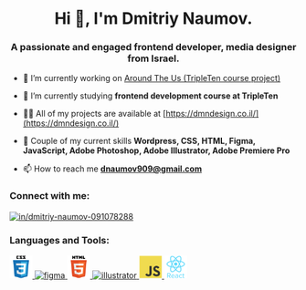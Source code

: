 <h1 align="center">Hi 👋, I'm Dmitriy Naumov.</h1>
<h3 align="center">A passionate and engaged frontend developer, media designer from Israel.</h3>

- 🔭 I’m currently working on [Around The Us (TripleTen course project)](https://github.com/dmndesign/se_project_aroundtheus)

- 🌱 I’m currently studying **frontend development course at TripleTen**

- 👨‍💻 All of my projects are available at [https://dmndesign.co.il/](https://dmndesign.co.il/)

- 💬 Couple of my current skills **Wordpress, CSS, HTML, Figma, JavaScript, Adobe Photoshop, Adobe Illustrator, Adobe Premiere Pro**

- 📫 How to reach me **dnaumov909@gmail.com**

<h3 align="left">Connect with me:</h3>
<p align="left">
<a href="https://www.linkedin.com/in/dmitriy-naumov-091078288" target="blank"><img align="center" src="https://raw.githubusercontent.com/rahuldkjain/github-profile-readme-generator/master/src/images/icons/Social/linked-in-alt.svg" alt="in/dmitriy-naumov-091078288" height="30" width="40" /></a>
</p>

<h3 align="left">Languages and Tools:</h3>
<p align="left"> <a href="https://www.w3schools.com/css/" target="_blank" rel="noreferrer"> <img src="https://raw.githubusercontent.com/devicons/devicon/master/icons/css3/css3-original-wordmark.svg" alt="css3" width="40" height="40"/> </a> <a href="https://www.figma.com/" target="_blank" rel="noreferrer"> <img src="https://www.vectorlogo.zone/logos/figma/figma-icon.svg" alt="figma" width="40" height="40"/> </a> <a href="https://www.w3.org/html/" target="_blank" rel="noreferrer"> <img src="https://raw.githubusercontent.com/devicons/devicon/master/icons/html5/html5-original-wordmark.svg" alt="html5" width="40" height="40"/> </a> <a href="https://www.adobe.com/in/products/illustrator.html" target="_blank" rel="noreferrer"> <img src="https://www.vectorlogo.zone/logos/adobe_illustrator/adobe_illustrator-icon.svg" alt="illustrator" width="40" height="40"/> </a> <a href="https://developer.mozilla.org/en-US/docs/Web/JavaScript" target="_blank" rel="noreferrer"> <img src="https://raw.githubusercontent.com/devicons/devicon/master/icons/javascript/javascript-original.svg" alt="javascript" width="40" height="40"/> </a> <img src="https://raw.githubusercontent.com/devicons/devicon/master/icons/react/react-original-wordmark.svg" alt="react" width="40" height="40"/> </a> </p>

